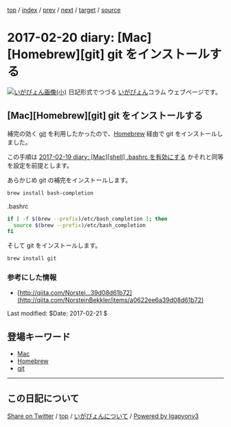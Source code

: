 [top](../index.html) 
 / [index](index.html) 
 / [prev](ig170219.html) 
 / [next](ig170221.html) 
 / [target](https://igapyon.github.io/diary/2017/ig170220.html) 
 / [source](https://github.com/igapyon/diary/blob/master/2017/ig170220.src.md) 

2017-02-20 diary: [Mac][Homebrew][git] git をインストールする
=====================================================================================================
[![いがぴょん画像(小)](https://igapyon.github.io/diary/images/iga200306s.jpg "いがぴょん")](https://igapyon.github.io/diary/memo/memoigapyon.html) 日記形式でつづる [いがぴょん](https://igapyon.github.io/diary/memo/memoigapyon.html)コラム ウェブページです。

## [Mac][Homebrew][git] git をインストールする

補完の効く [git](../keyword/git.html) を利用したかったので、[Homebrew](../keyword/homebrew.html) 経由で git をインストールしました。

この手順は [2017-02-19 diary: [Mac][shell] .bashrc を有効にする](https://igapyon.github.io/diary/2017/ig170219.html) かそれと同等を設定を前提とします。

あらかじめ git の補完をインストールします。

```sh
brew install bash-completion
```

.bashrc

```sh
if [ -f $(brew --prefix)/etc/bash_completion ]; then
  source $(brew --prefix)/etc/bash_completion
fi
```

そして git をインストールします。

```sh
brew install git
```

### 参考にした情報

* [http://qiita.com/Norstei...39d08d61b72](http://qiita.com/NorsteinBekkler/items/a0622ee6a39d08d61b72)

Last modified: $Date: 2017-02-21 $

## 登場キーワード

* [Mac](../keyword/mac.html)
* [Homebrew](../keyword/homebrew.html)
* [git](../keyword/git.html)

----------------------------------------------------------------------------------------------------

## この日記について

[Share on Twitter](https://twitter.com/intent/tweet?hashtags=igapyon%2Cdiary%2C%E3%81%84%E3%81%8C%E3%81%B4%E3%82%87%E3%82%93%2CMac%2CHomebrew%2Cgit&text=%5BMac%5D%5BHomebrew%5D%5Bgit%5D+git+%E3%82%92%E3%82%A4%E3%83%B3%E3%82%B9%E3%83%88%E3%83%BC%E3%83%AB%E3%81%99%E3%82%8B&url=https%3A%2F%2Figapyon.github.io%2Fdiary%2F2017%2Fig170220.html) / [top](../index.html) / [いがぴょんについて](https://igapyon.github.io/diary/memo/memoigapyon.html) / [Powered by Igapyonv3](https://github.com/igapyon/igapyonv3)
